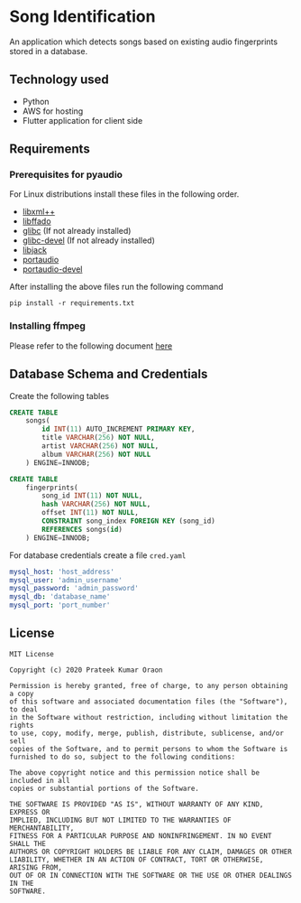 # Song Identification

An application which detects songs based on existing audio fingerprints stored in a database.

## Technology used

* Python
* AWS for hosting
* Flutter application for client side

## Requirements

### Prerequisites for pyaudio

For Linux distributions install these files in the following order.

* [libxml++](https://pkgs.org/search/?q=libxml%2B%2B)
* [libffado](https://pkgs.org/search/?q=libffado)
* [glibc](https://pkgs.org/download/glibc) (If not already installed)
* [glibc-devel](https://pkgs.org/download/glibc-devel) (If not already installed)
* [libjack](https://pkgs.org/download/libjack)
* [portaudio](https://pkgs.org/search/?q=portaudio)
* [portaudio-devel](https://pkgs.org/search/?q=portaudio-devel)

After installing the above files run the following command

    pip install -r requirements.txt

### Installing ffmpeg

Please refer to the following document [here](ffmpeg-installation.md)

## Database Schema and Credentials

Create the following tables

```sql
CREATE TABLE
    songs(
        id INT(11) AUTO_INCREMENT PRIMARY KEY,
        title VARCHAR(256) NOT NULL,
        artist VARCHAR(256) NOT NULL,
        album VARCHAR(256) NOT NULL
    ) ENGINE=INNODB;
```

```sql
CREATE TABLE
    fingerprints(
        song_id INT(11) NOT NULL,
        hash VARCHAR(256) NOT NULL,
        offset INT(11) NOT NULL,
        CONSTRAINT song_index FOREIGN KEY (song_id)
        REFERENCES songs(id)
    ) ENGINE=INNODB;
```

For database credentials create a file `cred.yaml`

```yaml
mysql_host: 'host_address'
mysql_user: 'admin_username'
mysql_password: 'admin_password'
mysql_db: 'database_name'
mysql_port: 'port_number'
```
## License

    MIT License

    Copyright (c) 2020 Prateek Kumar Oraon
    
    Permission is hereby granted, free of charge, to any person obtaining a copy
    of this software and associated documentation files (the "Software"), to deal
    in the Software without restriction, including without limitation the rights
    to use, copy, modify, merge, publish, distribute, sublicense, and/or sell
    copies of the Software, and to permit persons to whom the Software is
    furnished to do so, subject to the following conditions:
    
    The above copyright notice and this permission notice shall be included in all
    copies or substantial portions of the Software.
    
    THE SOFTWARE IS PROVIDED "AS IS", WITHOUT WARRANTY OF ANY KIND, EXPRESS OR
    IMPLIED, INCLUDING BUT NOT LIMITED TO THE WARRANTIES OF MERCHANTABILITY,
    FITNESS FOR A PARTICULAR PURPOSE AND NONINFRINGEMENT. IN NO EVENT SHALL THE
    AUTHORS OR COPYRIGHT HOLDERS BE LIABLE FOR ANY CLAIM, DAMAGES OR OTHER
    LIABILITY, WHETHER IN AN ACTION OF CONTRACT, TORT OR OTHERWISE, ARISING FROM,
    OUT OF OR IN CONNECTION WITH THE SOFTWARE OR THE USE OR OTHER DEALINGS IN THE
    SOFTWARE.